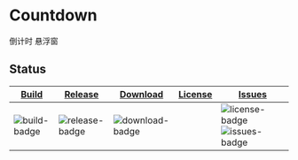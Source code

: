 # Countdown
倒计时 悬浮窗


## Status

|[Build][build-link]| [Release][release-link]|[Download][download-link]|[License][license-link]|[Issues][issues-link]|
|-----------------|-----------------|-----------------|-----------------|-----------------|
|![build-badge] |![release-badge] | ![download-badge]||![license-badge]![issues-badge]|

[build-link]: https://github.com/jlqwer/countdown/actions?query=workflow%3AWindows "WindowsAction"
[build-badge]: https://github.com/jlqwer/countdown/workflows/Windows/badge.svg  "Windows"

[release-link]: https://github.com/jlqwer/countdown/releases "Release status"
[release-badge]: https://img.shields.io/github/release/jlqwer/countdown.svg?style=flat-square "Release status"

[download-link]: https://github.com/jlqwer/countdown/releases/latest "Download status"
[download-badge]: https://img.shields.io/github/downloads/jlqwer/countdown/total.svg?style=flat-square "Download status"

[license-link]: https://github.com/jlqwer/countdown/blob/master/LICENSE "LICENSE"
[license-badge]: https://img.shields.io/badge/license-GNU%20General%20Public%20License%20v3.0-blue.svg "MIT"

[issues-link]: https://github.com/jlqwer/countdown/issues "Issues"
[issues-badge]: https://img.shields.io/badge/github-issues-red.svg?maxAge=60 "Issues"
